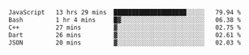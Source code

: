 
<!--START_SECTION:waka-->

```txt
JavaScript   13 hrs 29 mins  ████████████████████░░░░░   79.94 %
Bash         1 hr 4 mins     █▓░░░░░░░░░░░░░░░░░░░░░░░   06.38 %
C++          27 mins         ▓░░░░░░░░░░░░░░░░░░░░░░░░   02.75 %
Dart         26 mins         ▓░░░░░░░░░░░░░░░░░░░░░░░░   02.61 %
JSON         20 mins         ▓░░░░░░░░░░░░░░░░░░░░░░░░   02.03 %
```

<!--END_SECTION:waka-->
